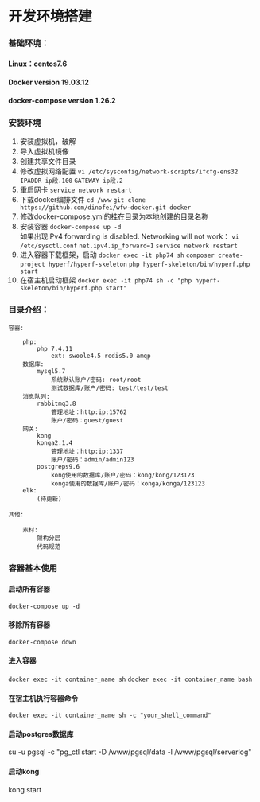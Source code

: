 # 开发环境搭建



### 基础环境：

#### Linux：centos7.6

#### Docker version 19.03.12

#### docker-compose version 1.26.2


### 安装环境
1. 安装虚拟机，破解
2. 导入虚拟机镜像
3. 创建共享文件目录
4. 修改虚拟网络配置 
	`vi /etc/sysconfig/network-scripts/ifcfg-ens32`
	`IPADDR ip段.100`
	`GATEWAY ip段.2`
5. 重启网卡
	`service network restart`
6. 下载docker编排文件
	`cd /www`
	`git clone https://github.com/dinofei/wfw-docker.git docker`		
7. 修改docker-compose.yml的挂在目录为本地创建的目录名称
8. 安装容器
	`docker-compose up -d`	
	如果出现IPv4 forwarding is disabled. Networking will not work：
	`vi /etc/sysctl.conf`
	`net.ipv4.ip_forward=1`
	`service network restart`
9. 进入容器下载框架，启动
	`docker exec -it php74 sh`
	`composer create-project hyperf/hyperf-skeleton`
	`php hyperf-skeleton/bin/hyperf.php start`
10. 在宿主机启动框架
	`docker exec -it php74 sh -c "php hyperf-skeleton/bin/hyperf.php start"`		


### 目录介绍：

```
容器:

	php:
		php 7.4.11 
			ext: swoole4.5 redis5.0 amqp 
	数据库: 
		mysql5.7
			系统默认账户/密码: root/root
			测试数据库/账户/密码: test/test/test
	消息队列:		
		rabbitmq3.8
			管理地址：http:ip:15762
			账户/密码：guest/guest
	网关:		
		kong
		konga2.1.4
			管理地址：http:ip:1337
			账户/密码：admin/admin123
		postgreps9.6
			kong使用的数据库/账户/密码：kong/kong/123123			
			konga使用的数据库/账户/密码：konga/konga/123123	
	elk:
		(待更新)

其他:

	素材:
		架构分层
		代码规范					
```


### 容器基本使用

#### 启动所有容器

`docker-compose up -d`

#### 移除所有容器

`docker-compose down`

#### 进入容器

`docker exec -it container_name sh`
`docker exec -it container_name bash`

#### 在宿主机执行容器命令

`docker exec -it container_name sh -c "your_shell_command"`

#### 启动postgres数据库
su -u pgsql -c "pg_ctl start -D /www/pgsql/data -l /www/pgsql/serverlog"

#### 启动kong
kong start





